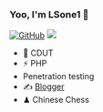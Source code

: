 ### Yoo, I'm LSone1 👋

[![GitHub](https://img.shields.io/badge/dynamic/json?logo=github&label=GitHub&labelColor=495867&color=495867&query=%24.data.totalSubs&url=https%3A%2F%2Fapi.spencerwoo.com%2Fsubstats%2F%3Fsource%3Dgithub%26queryKey%3Dhayschan&style=flat-square)](https://github.com/LSone1)
![](https://github-readme-stats.vercel.app/api?username=lsone1)

- 🍻 CDUT
- ⚡ PHP
- Penetration testing
- ✍️ [Blogger](https://cdut.work)
- ♟ Chinese Chess
